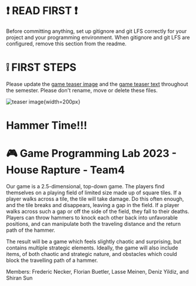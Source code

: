 
# :exclamation: READ FIRST :exclamation:
Before committing anything, set up gitignore and git LFS correctly for your project and your programming environment. When gitignore and git LFS are configured, remove this section from the readme.

# :grey_exclamation: FIRST STEPS
Please update the [game teaser image](game_teaser.jpg) and the [game teaser text](game_teaser.txt) throughout the semester. Please don't rename, move or delete these files.

![teaser image](game_teaser.jpg){width=200px}
# Hammer Time!!!
# :video_game: Game Programming Lab 2023 - House Rapture - Team4

Our game is a 2.5-dimensional, top-down game. The players find themselves on a playing field of limited size made up of square tiles. If a player walks across a tile, the tile will take damage. Do this often enough, and the tile breaks and disappears, leaving a gap in the field. If a player walks across such a gap or off the side of the field, they fall to their deaths. Players can throw hammers to knock each other back into unfavorable positions, and can manipulate both the traveling distance and the return path of the hammer. 

The result will be a game which feels slightly chaotic and surprising, but contains multiple strategic elements. Ideally, the game will also include items, of both chaotic and strategic nature, and obstacles which could block the travelling path of a hammer.

Members: Frederic Necker, Florian Buetler, Lasse Meinen, Deniz Yildiz, and Shiran Sun 
